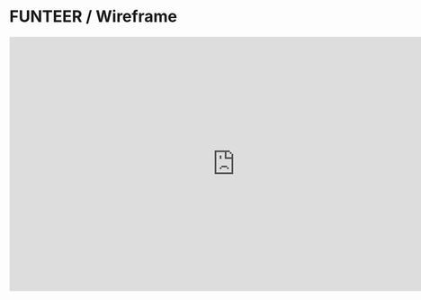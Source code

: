 # FUNTEER / Wireframe

<iframe style="border: 1px solid rgba(0, 0, 0, 0.1);" width="800" height="450" src="https://www.figma.com/embed?embed_host=share&url=https%3A%2F%2Fwww.figma.com%2Ffile%2Ftvcb2DWNgUQYmNkuIQmkER%2FFUNTEER_wireframe%3Fnode-id%3D0%253A1%26t%3DD4Sonuk46e3gjzGW-1" allowfullscreen></iframe>
